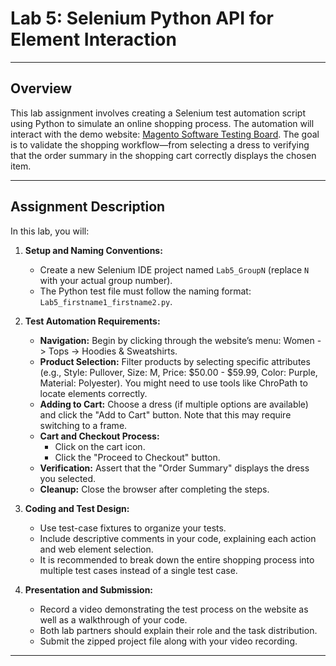 
# Lab 5: Selenium Python API for Element Interaction

---

## Overview

This lab assignment involves creating a Selenium test automation script using Python to simulate an online shopping process. The automation will interact with the demo website: [Magento Software Testing Board](https://magento.softwaretestingboard.com/). The goal is to validate the shopping workflow—from selecting a dress to verifying that the order summary in the shopping cart correctly displays the chosen item.

---

## Assignment Description

In this lab, you will:
1. **Setup and Naming Conventions:**
   - Create a new Selenium IDE project named `Lab5_GroupN` (replace `N` with your actual group number).
   - The Python test file must follow the naming format: `Lab5_firstname1_firstname2.py`.

2. **Test Automation Requirements:**
   - **Navigation:** Begin by clicking through the website’s menu: Women -> Tops -> Hoodies & Sweatshirts.
   - **Product Selection:** Filter products by selecting specific attributes (e.g., Style: Pullover, Size: M, Price: $50.00 - $59.99, Color: Purple, Material: Polyester). You might need to use tools like ChroPath to locate elements correctly.
   - **Adding to Cart:** Choose a dress (if multiple options are available) and click the "Add to Cart" button. Note that this may require switching to a frame.
   - **Cart and Checkout Process:** 
     - Click on the cart icon.
     - Click the "Proceed to Checkout" button.
   - **Verification:** Assert that the "Order Summary" displays the dress you selected.
   - **Cleanup:** Close the browser after completing the steps.

3. **Coding and Test Design:**
   - Use test-case fixtures to organize your tests.
   - Include descriptive comments in your code, explaining each action and web element selection.
   - It is recommended to break down the entire shopping process into multiple test cases instead of a single test case.

4. **Presentation and Submission:**
   - Record a video demonstrating the test process on the website as well as a walkthrough of your code.
   - Both lab partners should explain their role and the task distribution.
   - Submit the zipped project file along with your video recording.

---





